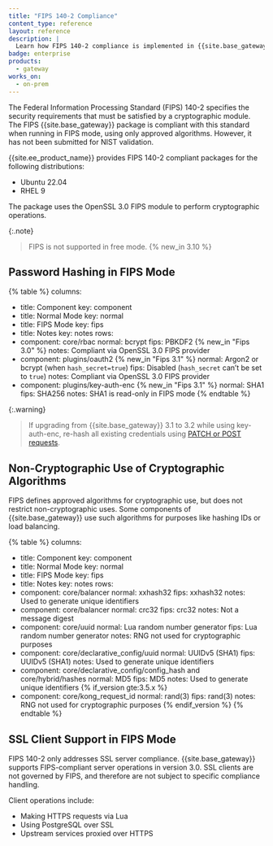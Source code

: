 ```yaml
---
title: "FIPS 140-2 Compliance"
content_type: reference
layout: reference
description: |
  Learn how FIPS 140-2 compliance is implemented in {{site.base_gateway}} when running in FIPS mode.
badge: enterprise
products:
  - gateway
works_on:
  - on-prem
---
```


The Federal Information Processing Standard (FIPS) 140-2 specifies the security requirements that must be satisfied by a cryptographic module. The FIPS {{site.base_gateway}} package is compliant with this standard when running in FIPS mode, using only approved algorithms. However, it has not been submitted for NIST validation.

{{site.ee_product_name}} provides FIPS 140-2 compliant packages for the following distributions:

* Ubuntu 22.04
* RHEL 9

The package uses the OpenSSL 3.0 FIPS module to perform cryptographic operations.


{:.note}
> FIPS is not supported in free mode. {% new_in 3.10 %}


## Password Hashing in FIPS Mode
<!-- vale off -->
{% table %}
columns:
  - title: Component
    key: component
  - title: Normal Mode
    key: normal
  - title: FIPS Mode
    key: fips
  - title: Notes
    key: notes
rows:
  - component: core/rbac
    normal: bcrypt
    fips: PBKDF2 {% new_in "Fips 3.0" %}
    notes: Compliant via OpenSSL 3.0 FIPS provider
  - component: plugins/oauth2 {% new_in "Fips 3.1" %}
    normal: Argon2 or bcrypt (when `hash_secret=true`)
    fips: Disabled (`hash_secret` can’t be set to `true`)
    notes: Compliant via OpenSSL 3.0 FIPS provider
  - component: plugins/key-auth-enc {% new_in "Fips 3.1" %}
    normal: SHA1
    fips: SHA256
    notes: SHA1 is read-only in FIPS mode
{% endtable %}

<!-- vale on -->

{:.warning}
> If upgrading from {{site.base_gateway}} 3.1 to 3.2 while using key-auth-enc, re-hash all existing credentials using [PATCH or POST requests](/plugins/key-auth-enc/examples/enable-key-auth-encrypt/).

## Non-Cryptographic Use of Cryptographic Algorithms

FIPS defines approved algorithms for cryptographic use, but does not restrict non-cryptographic uses. Some components of {{site.base_gateway}} use such algorithms for purposes like hashing IDs or load balancing.
<!-- vale off -->
{% table %}
columns:
  - title: Component
    key: component
  - title: Normal Mode
    key: normal
  - title: FIPS Mode
    key: fips
  - title: Notes
    key: notes
rows:
  - component: core/balancer
    normal: xxhash32
    fips: xxhash32
    notes: Used to generate unique identifiers
  - component: core/balancer
    normal: crc32
    fips: crc32
    notes: Not a message digest
  - component: core/uuid
    normal: Lua random number generator
    fips: Lua random number generator
    notes: RNG not used for cryptographic purposes
  - component: core/declarative_config/uuid
    normal: UUIDv5 (SHA1)
    fips: UUIDv5 (SHA1)
    notes: Used to generate unique identifiers
  - component: core/declarative_config/config_hash and core/hybrid/hashes
    normal: MD5
    fips: MD5
    notes: Used to generate unique identifiers
{% if_version gte:3.5.x %}
  - component: core/kong_request_id
    normal: rand(3)
    fips: rand(3)
    notes: RNG not used for cryptographic purposes
{% endif_version %}
{% endtable %}
<!-- vale on -->
## SSL Client Support in FIPS Mode

FIPS 140-2 only addresses SSL server compliance. {{site.base_gateway}} supports FIPS-compliant server operations in version 3.0. SSL clients are not governed by FIPS, and therefore are not subject to specific compliance handling.

Client operations include:

* Making HTTPS requests via Lua
* Using PostgreSQL over SSL
* Upstream services proxied over HTTPS
